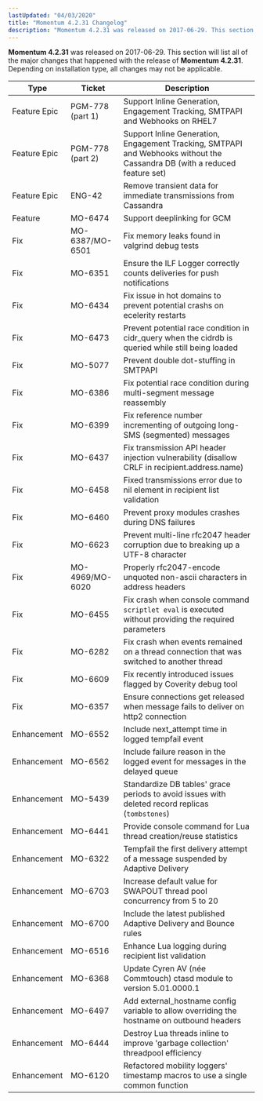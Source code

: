 ```yaml
---
lastUpdated: "04/03/2020"
title: "Momentum 4.2.31 Changelog"
description: "Momentum 4.2.31 was released on 2017-06-29. This section will list all of the major changes that happened with the release of Momentum 4.2.31. Depending on installation type, all changes may not be applicable."
---
```


**Momentum 4.2.31** was released on 2017-06-29. This section will list all of the major changes that happened with the release of **Momentum 4.2.31**. Depending on installation type, all changes may not be applicable.

<a name="changelog.4-2-31.table"></a> 

| Type | Ticket | Description |
| --- | --- | --- |
| Feature Epic | PGM-778 (part 1) | Support Inline Generation, Engagement Tracking, SMTPAPI and Webhooks on RHEL7 |
| Feature Epic | PGM-778 (part 2) | Support Inline Generation, Engagement Tracking, SMTPAPI and Webhooks without the Cassandra DB (with a reduced feature set) |
| Feature Epic | ENG-42 | Remove transient data for immediate transmissions from Cassandra |
| Feature | MO-6474 | Support deeplinking for GCM |
| Fix | MO-6387/MO-6501 | Fix memory leaks found in valgrind debug tests |
| Fix | MO-6351 | Ensure the ILF Logger correctly counts deliveries for push notifications |
| Fix | MO-6434 | Fix issue in hot domains to prevent potential crashs on ecelerity restarts |
| Fix | MO-6473 | Prevent potential race condition in cidr_query when the cidrdb is queried while still being loaded |
| Fix | MO-5077 | Prevent double dot-stuffing in SMTPAPI |
| Fix | MO-6386 | Fix potential race condition during multi-segment message reassembly |
| Fix | MO-6399 | Fix reference number incrementing of outgoing long-SMS (segmented) messages |
| Fix | MO-6437 | Fix transmission API header injection vulnerability (disallow CRLF in recipient.address.name) |
| Fix | MO-6458 | Fixed transmissions error due to nil element in recipient list validation |
| Fix | MO-6460 | Prevent proxy modules crashes during DNS failures |
| Fix | MO-6623 | Prevent multi-line rfc2047 header corruption due to breaking up a UTF-8 character |
| Fix | MO-4969/MO-6020 | Properly rfc2047-encode unquoted non-ascii characters in address headers |
| Fix | MO-6455 | Fix crash when console command `scriptlet eval` is executed without providing the required parameters |
| Fix | MO-6282 | Fix crash when events remained on a thread connection that was switched to another thread |
| Fix | MO-6609 | Fix recently introduced issues flagged by Coverity debug tool |
| Fix | MO-6357 | Ensure connections get released when message fails to deliver on http2 connection |
| Enhancement | MO-6552 | Include next_attempt time in logged tempfail event |
| Enhancement | MO-6562 | Include failure reason in the logged event for messages in the delayed queue |
| Enhancement | MO-5439 | Standardize DB tables' grace periods to avoid issues with deleted record replicas (`tombstones`) |
| Enhancement | MO-6441 | Provide console command for Lua thread creation/reuse statistics |
| Enhancement | MO-6322 | Tempfail the first delivery attempt of a message suspended by Adaptive Delivery |
| Enhancement | MO-6703 | Increase default value for SWAPOUT thread pool concurrency from 5 to 20 |
| Enhancement | MO-6700 | Include the latest published Adaptive Delivery and Bounce rules |
| Enhancement | MO-6516 | Enhance Lua logging during recipient list validation |
| Enhancement | MO-6368 | Update Cyren AV (née Commtouch) ctasd module to version 5.01.0000.1
Enhancement | MO-6497 | Add external_hostname config variable to allow overriding the hostname on outbound headers |
| Enhancement | MO-6444 | Destroy Lua threads inline to improve 'garbage collection' threadpool efficiency |
| Enhancement | MO-6120 | Refactored mobility loggers' timestamp macros to use a single common function |